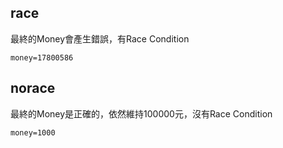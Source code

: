 ## race
最終的Money會產生錯誤，有Race Condition
```
money=17800586
```

## norace
最終的Money是正確的，依然維持100000元，沒有Race Condition
```
money=1000
```